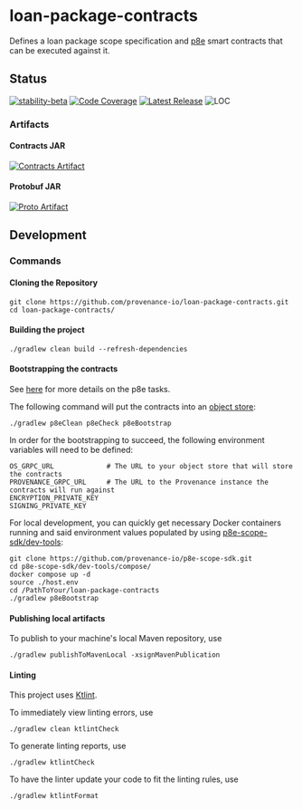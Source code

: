 # loan-package-contracts
Defines a loan package scope specification and [p8e](https://github.com/provenance-io/p8e-scope-sdk/)
smart contracts that can be executed against it.
## Status
[![stability-beta][stability-badge]][stability-info]
[![Code Coverage][code-coverage-badge]][code-coverage-report]
[![Latest Release][release-badge]][release-latest]
![LOC][loc-badge]
### Artifacts
#### Contracts JAR
[![Contracts Artifact][contracts-publication-badge]][contracts-publication-url]
#### Protobuf JAR
[![Proto Artifact][proto-publication-badge]][proto-publication-url]

[stability-badge]: https://img.shields.io/badge/stability-beta-33bbff.svg
[stability-info]: https://github.com/mkenney/software-guides/blob/master/STABILITY-BADGES.md#beta
[code-coverage-badge]: https://codecov.io/gh/provenance-io/loan-package-contracts/branch/main/graph/badge.svg
[code-coverage-report]: https://app.codecov.io/gh/provenance-io/loan-package-contracts
[release-badge]: https://img.shields.io/github/v/tag/provenance-io/loan-package-contracts.svg?sort=semver
[release-latest]: https://github.com/provenance-io/loan-package-contracts/releases/latest
[contracts-publication-badge]: https://maven-badges.herokuapp.com/maven-central/io.provenance.loan-package/contract/badge.svg
[contracts-publication-url]: https://maven-badges.herokuapp.com/maven-central/io.provenance.loan-package/contract
[proto-publication-badge]: https://maven-badges.herokuapp.com/maven-central/io.provenance.loan-package/proto/badge.svg
[proto-publication-url]: https://maven-badges.herokuapp.com/maven-central/io.provenance.loan-package/proto
[license-badge]: https://img.shields.io/github/license/provenance-io/loan-package-contracts.svg
[license-url]: https://github.com/provenance-io/loan-package-contracts/blob/main/LICENSE
[loc-badge]: https://tokei.rs/b1/github/provenance-io/loan-package-contracts
## Development
### Commands
#### Cloning the Repository
```shell
git clone https://github.com/provenance-io/loan-package-contracts.git
cd loan-package-contracts/
```
#### Building the project
```shell
./gradlew clean build --refresh-dependencies
```
#### Bootstrapping the contracts
See [here](https://github.com/provenance-io/p8e-gradle-plugin/#tasks) for more details on the p8e tasks.

The following command will put the contracts into an [object store](https://github.com/provenance-io/object-store): 
```shell
./gradlew p8eClean p8eCheck p8eBootstrap
```
In order for the bootstrapping to succeed, the following environment variables will need to be defined:
```shell
OS_GRPC_URL             # The URL to your object store that will store the contracts
PROVENANCE_GRPC_URL     # The URL to the Provenance instance the contracts will run against
ENCRYPTION_PRIVATE_KEY
SIGNING_PRIVATE_KEY
```
For local development, you can quickly get necessary Docker containers running and said environment values populated by
using [p8e-scope-sdk/dev-tools](https://github.com/provenance-io/p8e-scope-sdk/blob/main/dev-tools/compose/README.md):
```shell
git clone https://github.com/provenance-io/p8e-scope-sdk.git
cd p8e-scope-sdk/dev-tools/compose/
docker compose up -d
source ./host.env
cd /PathToYour/loan-package-contracts
./gradlew p8eBootstrap
```
#### Publishing local artifacts
To publish to your machine's local Maven repository, use
```shell
./gradlew publishToMavenLocal -xsignMavenPublication
```
#### Linting
This project uses [Ktlint](https://github.com/pinterest/ktlint).

To immediately view linting errors, use
```shell
./gradlew clean ktlintCheck
```
To generate linting reports, use
```shell
./gradlew ktlintCheck
```
To have the linter update your code to fit the linting rules, use
```shell
./gradlew ktlintFormat
```
